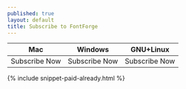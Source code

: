 ```yaml
---
published: true
layout: default
title: Subscribe to FontForge
---
```


<table class="table table-bordered table-striped">
<thead>
    <tr>
        <th>Mac</th>
        <th>Windows</th>
        <th>GNU+Linux</th>
    </tr>
</thead>
<tbody>
    <tr>
        <td>Subscribe Now</td>
        <td>Subscribe Now</td>
        <td>Subscribe Now</td>
    </tr>
</tbody>
</table>

{% include snippet-paid-already.html %}
